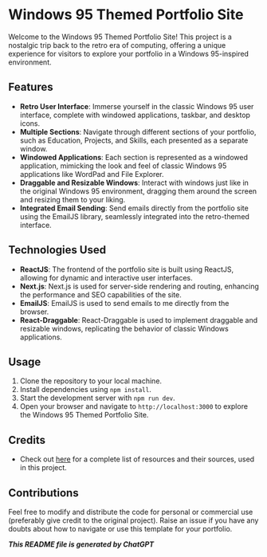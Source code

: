 # Windows 95 Themed Portfolio Site

Welcome to the Windows 95 Themed Portfolio Site! This project is a nostalgic trip back to the retro era of computing, offering a unique experience for visitors to explore your portfolio in a Windows 95-inspired environment.

## Features

- **Retro User Interface**: Immerse yourself in the classic Windows 95 user interface, complete with windowed applications, taskbar, and desktop icons.
- **Multiple Sections**: Navigate through different sections of your portfolio, such as Education, Projects, and Skills, each presented as a separate window.
- **Windowed Applications**: Each section is represented as a windowed application, mimicking the look and feel of classic Windows 95 applications like WordPad and File Explorer.
- **Draggable and Resizable Windows**: Interact with windows just like in the original Windows 95 environment, dragging them around the screen and resizing them to your liking.
- **Integrated Email Sending**: Send emails directly from the portfolio site using the EmailJS library, seamlessly integrated into the retro-themed interface.

## Technologies Used

- **ReactJS**: The frontend of the portfolio site is built using ReactJS, allowing for dynamic and interactive user interfaces.
- **Next.js**: Next.js is used for server-side rendering and routing, enhancing the performance and SEO capabilities of the site.
- **EmailJS**: EmailJS is used to send emails to me directly from the browser.
- **React-Draggable**: React-Draggable is used to implement draggable and resizable windows, replicating the behavior of classic Windows applications.

## Usage

1. Clone the repository to your local machine.
2. Install dependencies using `npm install`.
3. Start the development server with `npm run dev`.
4. Open your browser and navigate to `http://localhost:3000` to explore the Windows 95 Themed Portfolio Site.

## Credits

- Check out [here](https://github.com/useDeep/portfolio-v0/blob/main/credits.md) for a complete list of resources and their sources, used in this project.

## Contributions

Feel free to modify and distribute the code for personal or commercial use (preferably give credit to the original project). Raise an issue if you have any doubts about how to navigate or use this template for your portfolio.


***This README file is generated by ChatGPT***


